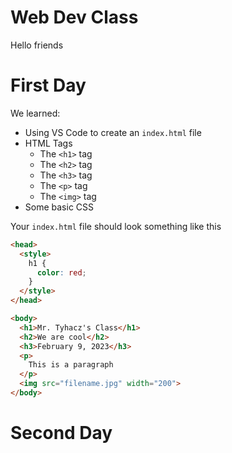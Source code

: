 # Web Dev Class

Hello friends



# First Day

We learned:
- Using VS Code to create an `index.html` file
- HTML Tags
    - The `<h1>` tag
    - The `<h2>` tag
    - The `<h3>` tag
    - The `<p>` tag
    - The `<img>` tag
- Some basic CSS

Your `index.html` file should look something like this

```html
<head>
  <style>
    h1 {
      color: red;
    }
  </style>
</head>

<body>
  <h1>Mr. Tyhacz's Class</h1>
  <h2>We are cool</h2>
  <h3>February 9, 2023</h3>
  <p>
    This is a paragraph
  </p>
  <img src="filename.jpg" width="200">
</body>
```

# Second Day
